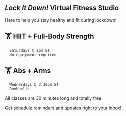 ## _Lock It Down!_ Virtual Fitness Studio

Here to help you stay healthy and fit during lockdown!

## 🏋 HIIT + Full-Body Strength 
      Saturdays @ 2pm ET
      No equipment required

## 🏋 Abs + Arms
      Wednesdays @ 3:30pm ET
      Dumbbells
     
All classes are 30 minutes long and totally free.

Get schedule reminders and updates <a href="https://92de92d7.sibforms.com/serve/MUIEAOY4vhOilzi3juOZdrzVgdkAQvRrGkF0ZZQsO-gWlyDXHzcZuqsp2hdms624oRMI4Dx5fZP3SWCKbw-4U2rdRpVMbzwAysiRnrwW4Hhjzzlcbs5noAUi2H4EdasDRvZczpgb18tQVSOk6dF-wNTi90FaSrTJ62KzBfzEW0cMVfBzwaNt1F9UgAtjb8urmz1EXCwYq75kkEsK" target="_blank">right to your inbox</a>!
